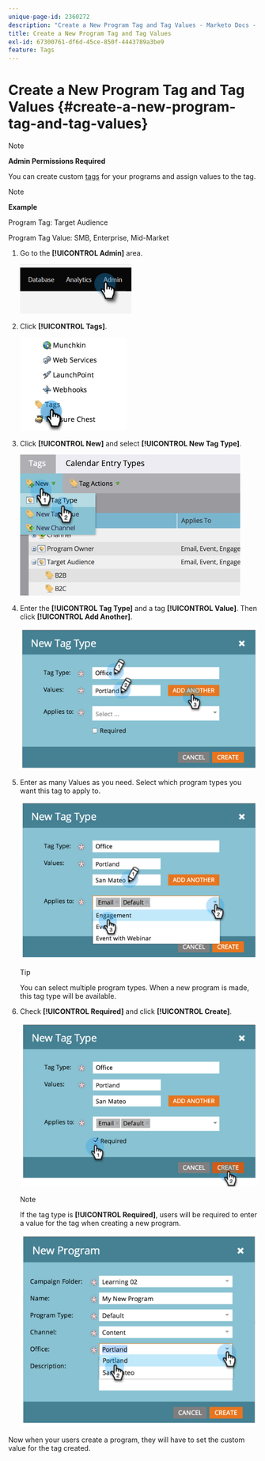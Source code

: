 ```yaml
---
unique-page-id: 2360272
description: "Create a New Program Tag and Tag Values - Marketo Docs - Product Documentation"
title: Create a New Program Tag and Tag Values
exl-id: 67300761-df6d-45ce-850f-4443789a3be9
feature: Tags
---
```

# Create a New Program Tag and Tag Values {#create-a-new-program-tag-and-tag-values}

>[!NOTE]
>
>**Admin Permissions Required**

You can create custom [tags](/help/marketo/product-docs/core-marketo-concepts/programs/working-with-programs/understanding-tags.md) for your programs and assign values to the tag.

>[!NOTE]
>
>**Example**
>
>Program Tag: Target Audience
>
>Program Tag Value: SMB, Enterprise, Mid-Market

1. Go to the **[!UICONTROL Admin]** area.

   ![](assets/create-a-new-program-tag-and-tag-values-1.png)

1. Click **[!UICONTROL Tags]**.

   ![](assets/create-a-new-program-tag-and-tag-values-2.png)

1. Click **[!UICONTROL New]** and select **[!UICONTROL New Tag Type]**.

   ![](assets/create-a-new-program-tag-and-tag-values-3.png)

1. Enter the **[!UICONTROL Tag Type]** and a tag **[!UICONTROL Value]**. Then click **[!UICONTROL Add Another]**.

   ![](assets/create-a-new-program-tag-and-tag-values-4.png)

1. Enter as many Values as you need. Select which program types you want this tag to apply to.

   ![](assets/create-a-new-program-tag-and-tag-values-5.png)

   >[!TIP]
   >
   >You can select multiple program types. When a new program is made, this tag type will be available.

1. Check **[!UICONTROL Required]** and click **[!UICONTROL Create]**.

   ![](assets/create-a-new-program-tag-and-tag-values-6.png)

   >[!NOTE]
   >
   >If the tag type is **[!UICONTROL Required]**, users will be required to enter a value for the tag when creating a new program.

   ![](assets/create-a-new-program-tag-and-tag-values-7.png)

Now when your users create a program, they will have to set the custom value for the tag created.
